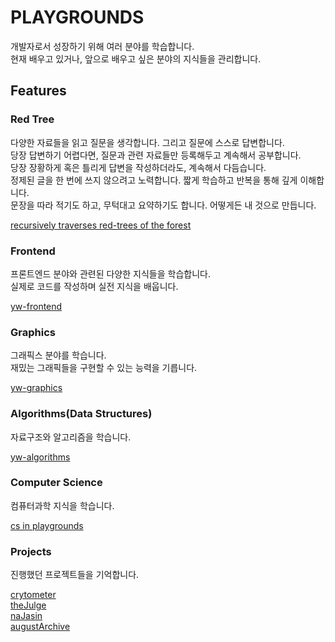 # PLAYGROUNDS

개발자로서 성장하기 위해 여러 분야를 학습합니다.<br>
현재 배우고 있거나, 앞으로 배우고 싶은 분야의 지식들을 관리합니다.

## Features

### Red Tree

다양한 자료들을 읽고 질문을 생각합니다. 그리고 질문에 스스로 답변합니다.<br>
당장 답변하기 어렵다면, 질문과 관련 자료들만 등록해두고 계속해서 공부합니다.<br>
당장 장황하게 혹은 틀리게 답변을 작성하더라도, 계속해서 다듬습니다.<br>
정제된 글을 한 번에 쓰지 않으려고 노력합니다. 짧게 학습하고 반복을 통해 깊게 이해합니다.<br>
문장을 따라 적기도 하고, 무턱대고 요약하기도 합니다. 어떻게든 내 것으로 만듭니다.

[recursively traverses red-trees of the forest](https://github.com/wooleejaan/yw-playgrounds/tree/main/_red-trees)

### Frontend

프론트엔드 분야와 관련된 다양한 지식들을 학습합니다.<br>
실제로 코드를 작성하며 실전 지식을 배웁니다.

[yw-frontend](https://github.com/wooleejaan/yw-frontend)

### Graphics

그래픽스 분야를 학습니다.<br>
재밌는 그래픽들을 구현할 수 있는 능력을 기릅니다.

[yw-graphics](https://github.com/wooleejaan/yw-graphics)

### Algorithms(Data Structures)

자료구조와 알고리즘을 학습니다.

[yw-algorithms](https://github.com/wooleejaan/yw-algorithms)

### Computer Science

컴퓨터과학 지식을 학습니다.

[cs in playgrounds](https://github.com/wooleejaan/yw-playgrounds/tree/main/_computer-science)

### Projects

진행했던 프로젝트들을 기억합니다.

[crytometer](https://github.com/codeit-bootcamp-frontend/0-crypto-meter-technokings)<br>
[theJulge](https://github.com/codeit-bootcamp-frontend/0-the-julge-young-developers)<br>
[naJasin](https://github.com/najasin/na-jasin-fe)<br>
[augustArchive](https://github.com/wooleejaan/august-archive)<br>
